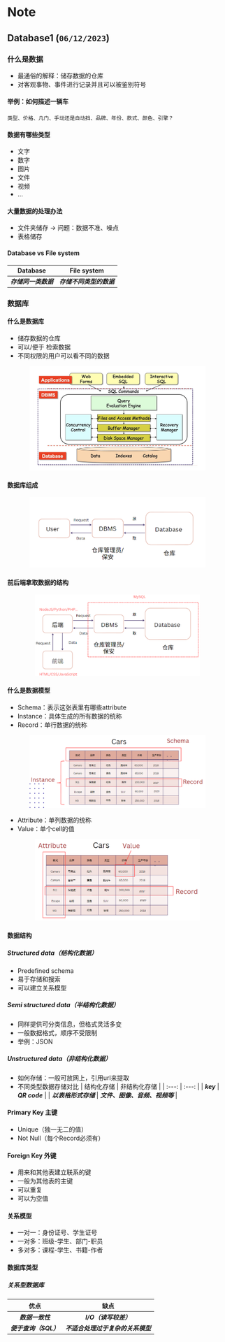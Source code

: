 
# Note

## Database1 (`06/12/2023`)

### 什么是数据
- 最通俗的解释：储存数据的仓库
- 对客观事物、事件进行记录并且可以被鉴别符号

#### 举例：如何描述一辆车
`类型、价格、几门、手动还是自动挡、品牌、年份、款式、颜色、引擎？`

#### 数据有哪些类型
- 文字
- 数字
- 图片
- 文件
- 视频
- ...

#### 大量数据的处理办法
- 文件夹储存 -> 问题：数据不准、噪点
- 表格储存

#### Database vs File system
| Database | File system |
| :---: | :---: |
| ***存储同一类数据*** | ***存储不同类型的数据*** |

### 数据库
#### 什么是数据库
- 储存数据的仓库
- 可以/便于 检索数据
- 不同权限的用户可以看不同的数据

<p align='center'><img src='../images/数据库结构.png' width='80%' height='80%' /></p>

#### 数据库组成
<p align='center'><img src='../images/数据库组成.png' width='80%' height='80%' /></p>

#### 前后端拿取数据的结构
<p align='center'><img src='../images/前后端拿取数据的结构.png' width='75%' height='75%' /></p>



#### 什么是数据模型
- Schema：表示这张表里有哪些attribute
- Instance：具体生成的所有数据的统称
- Record：单行数据的统称

<p align='center'><img src='../images/什么是数据模型1.png' width='80%' height='80%' /></p>

- Attribute：单列数据的统称
- Value：单个cell的值

<p align='center'><img src='../images/什么是数据模型2.png' width='75%' height='75%' /></p>


#### 数据结构
##### Structured data（结构化数据）
- Predefined schema
- 易于存储和搜索
- 可以建立关系模型

##### Semi structured data（半结构化数据）
- 同样提供可分类信息，但格式灵活多变
- 一般数据格式，顺序不受限制
- 举例：JSON

##### Unstructured data（非结构化数据）
- 如何存储：一般可放网上，引用url来提取
- 不同类型数据存储对比
| 结构化存储 | 非结构化存储 |
| :---: | :---: |
| ***key*** | ***QR code*** |
| ***以表格形式存储*** | ***文件、图像、音频、视频等*** |

#### Primary Key 主键
- Unique（独一无二的值）
- Not Null（每个Record必须有）

#### Foreign Key 外键
- 用来和其他表建立联系的键
- 一般为其他表的主键
- 可以重复
- 可以为空值

#### 关系模型
- 一对一：身份证号、学生证号
- 一对多：班级-学生、部门-职员
- 多对多：课程-学生、书籍-作者

#### 数据库类型
##### 关系型数据库
| 优点 | 缺点 |
| :---: | :---: |
| ***数据一致性*** | ***I/O（读写较差）*** |
| ***便于查询（SQL）*** | ***不适合处理过于复杂的关系模型*** |
